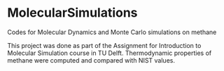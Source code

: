 # MolecularSimulations
Codes for Molecular Dynamics and Monte Carlo simulations on methane

This project was done as part of the Assignment for Introduction to Molecular Simulation course in TU Delft. 
Thermodynamic properties of methane were computed and compared with NIST values.
